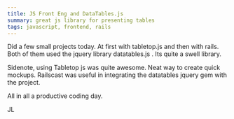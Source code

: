 ```yaml
---
title: JS Front Eng and DataTables.js 
summary: great js library for presenting tables
tags: javascript, frontend, rails
---
```


Did a few small projects today.  At first with tabletop.js and then with
rails.  Both of them used the jquery library datatables.js .  Its quite
a swell library.

Sidenote, using Tabletop js was quite awesome.  Neat way to create quick
mockups.  Railscast was useful in integrating the datatables jquery gem
with the project.

All in all a productive coding day.

JL
